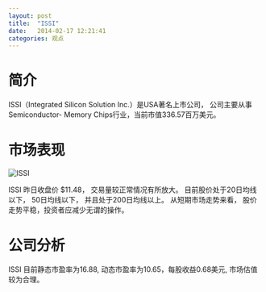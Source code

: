 ```yaml
---
layout: post
title:  "ISSI"
date:   2014-02-17 12:21:41
categories: 观点
---
```


# 简介
ISSI（Integrated Silicon Solution Inc.）是USA著名上市公司，
公司主要从事Semiconductor- Memory Chips行业，当前市值336.57百万美元。

# 市场表现

![ISSI](http://finviz.com/chart.ashx?t=ISSI&ty=c&ta=1&p=d&s=l)

ISSI 昨日收盘价 $11.48，
交易量较正常情况有所放大。
目前股价处于20日均线以下，
50日均线以下，
并且处于200日均线以上。
从短期市场走势来看，
股价走势平稳，投资者应减少无谓的操作。

# 公司分析
ISSI 目前静态市盈率为16.88, 动态市盈率为10.65，每股收益0.68美元,
市场估值较为合理。
